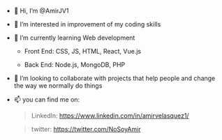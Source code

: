 - 👋 Hi, I’m @AmirJV1
- 👀 I’m interested in improvement of my coding skills
- 🌱 I’m currently learning Web development

  - Front End: CSS, JS, HTML, React, Vue.js
  
  - Back End: Node.js, MongoDB, PHP
  
- 💞️ I’m looking to collaborate with projects that help people and change the way we normally do things 
- 📫 you can find me on:

  >LinkedIn: https://www.linkedin.com/in/amirvelasquez1/
  
  >twitter: https://twitter.com/NoSoyAmir

<!---
AmirJV1/AmirJV1 is a ✨ special ✨ repository because its `README.md` (this file) appears on your GitHub profile.
You can click the Preview link to take a look at your changes.
--->
